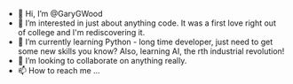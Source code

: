 - 👋 Hi, I’m @GaryGWood
- 👀 I’m interested in just about anything code. It was a first love right out of college and I'm rediscovering it.
- 🌱 I’m currently learning Python - long time developer, just need to get some new skills you know? Also, learning AI, the rth industrial revolution!
- 💞️ I’m looking to collaborate on anything really. 
- 📫 How to reach me ...

<!---
GaryGWood/GaryGWood is a ✨ special ✨ repository because its `README.md` (this file) appears on your GitHub profile.
You can click the Preview link to take a look at your changes.
--->
